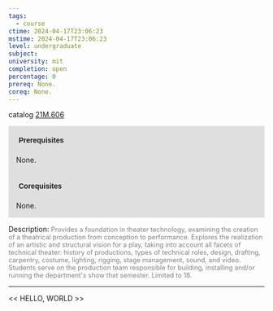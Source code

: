 ```yaml
---
tags:
  - course
ctime: 2024-04-17T23:06:23
mstime: 2024-04-17T23:06:23
level: undergraduate
subject: 
university: mit
completion: open
percentage: 0
prereq: None.
coreq: None.
---
```


catalog [21M.606](http://student.mit.edu/catalog/m21Mb.html#21M.606)

<span style="display: block; padding: 15px; background-color: rgb(100, 100, 100, 0.2);"><font id="m_prereq2586_0" style="display: block; font-family: Arial, sans-serif; font-weight: bold; padding: 5px">Prerequisites</font><br><span id="prereq2586_0">None.</span></span>
<span style="display: block; padding: 15px; background-color: rgb(100, 100, 100, 0.2);"><font id="m_coreq2586_0" style="display: block; font-family: Arial, sans-serif; font-weight: bold; padding: 5px">Corequisites</font><br><span id="coreq2586_0">None.</span></span>

<font style="">Description:</font>
<font style="color: grey; font-size: 0.8rem;">Provides a foundation in theater technology, examining the creation of a theatrical production from conception to performance. Explores the realization of an artistic and structural vision for a play, taking into account all facets of technical theater: history of productions, types of technical roles, design, drafting, carpentry, costume, lighting, rigging, stage management, sound, and video. Students serve on the production team responsible for building, installing and/or running the department's show that semester. Limited to 18.</font>



---

<< HELLO, WORLD >>
